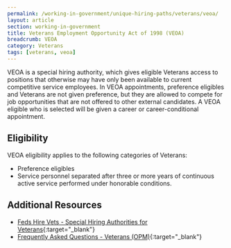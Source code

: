 ```yaml
---
permalink: /working-in-government/unique-hiring-paths/veterans/veoa/
layout: article
section: working-in-government
title: Veterans Employment Opportunity Act of 1998 (VEOA)
breadcrumb: VEOA
category: Veterans
tags: [veterans, veoa]
---
```


VEOA is a special hiring authority, which gives eligible Veterans access to positions that otherwise may have only been available to current competitive service employees. In VEOA appointments, preference eligibles and Veterans are not given preference, but they are allowed to compete for job opportunities that are not offered to other external candidates. A VEOA eligible who is selected will be given a career or career-conditional appointment.

## Eligibility

VEOA eligibility applies to the following categories of Veterans:

* Preference eligibles
* Service personnel separated after three or more years of continuous active service performed under honorable conditions.


## Additional Resources

* [Feds Hire Vets - Special Hiring Authorities for Veterans](https://fedshirevets.gov/job/shav/index.aspx){:target="_blank"}
* [Frequently Asked Questions - Veterans (OPM)](https://www.opm.gov/FAQS/topic/veterans/index.aspx){:target="_blank"}
